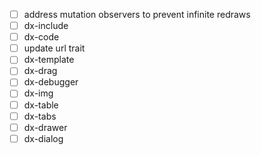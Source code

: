 - [ ] address mutation observers to prevent infinite redraws
- [ ] dx-include
- [ ] dx-code
- [ ] update url trait
- [ ] dx-template
- [ ] dx-drag
- [ ] dx-debugger
- [ ] dx-img
- [ ] dx-table
- [ ] dx-tabs
- [ ] dx-drawer
- [ ] dx-dialog